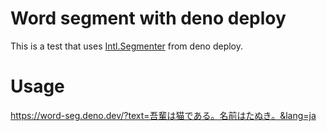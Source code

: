 # Word segment with deno deploy

This is a test that uses [Intl.Segmenter](https://developer.mozilla.org/en-US/docs/Web/JavaScript/Reference/Global_Objects/Intl/Segmenter) from deno deploy.

# Usage

https://word-seg.deno.dev/?text=吾輩は猫である。名前はたぬき。&lang=ja

